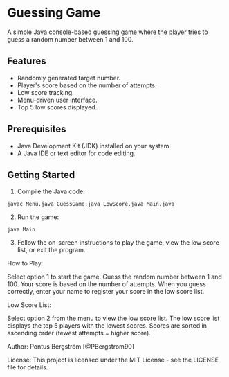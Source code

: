 # Guessing Game

A simple Java console-based guessing game where the player tries to guess a random number between 1 and 100.

## Features

- Randomly generated target number.
- Player's score based on the number of attempts.
- Low score tracking.
- Menu-driven user interface.
- Top 5 low scores displayed.

## Prerequisites

- Java Development Kit (JDK) installed on your system.
- A Java IDE or text editor for code editing.

## Getting Started

1. Compile the Java code:
```
javac Menu.java GuessGame.java LowScore.java Main.java
```
2. Run the game:

```
java Main
```
3. Follow the on-screen instructions to play the game, view the low score list, or exit the program.


How to Play:

Select option 1 to start the game.
Guess the random number between 1 and 100.
Your score is based on the number of attempts.
When you guess correctly, enter your name to register your score in the low score list.

Low Score List:

Select option 2 from the menu to view the low score list.
The low score list displays the top 5 players with the lowest scores.
Scores are sorted in ascending order (fewest attempts = higher score).

Author:
Pontus Bergström [@PBergstrom90] 

License:
This project is licensed under the MIT License - see the LICENSE file for details.
